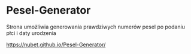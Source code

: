 # Pesel-Generator
Strona umożliwia generowania prawdziwych numerów pesel po podaniu płci i daty urodzenia

https://nubet.github.io/Pesel-Generator/
